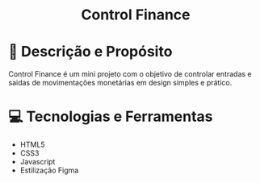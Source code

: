 # <h1 align="center"> Control Finance </h1>

# :pencil: Descrição e Propósito

Control Finance é um mini projeto com o objetivo de controlar entradas e saidas de movimentações monetárias em design simples e prático.

# :computer: Tecnologias e Ferramentas

- HTML5
- CSS3
- Javascript
- Estilização Figma

